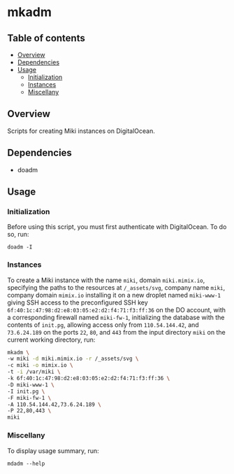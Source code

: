 mkadm
=====


<a name="toc">Table of contents</a>
-----------------------------------

- [Overview](#overview)
- [Dependencies](#dependencies)
- [Usage](#usage)
  + [Initialization](#init)
  + [Instances](#instances)
  + [Miscellany](#miscellany)


<a name="overview">Overview</a>
-------------------------------

Scripts for creating Miki instances on DigitalOcean.


<a name="dependencies">Dependencies</a>
---------------------------------------

- doadm


<a name="usage">Usage</a>
-------------------------

### <a name="init">Initialization</a>

Before using this script, you must first authenticate with DigitalOcean. To do so, run:

    doadm -I


### <a name="instances">Instances</a>

To create a Miki instance with the name `miki`, domain `miki.mimix.io`, specifying the paths to the
resources at `/_assets/svg`, company name `miki`, company domain `mimix.io` installing it on a new
droplet named `miki-www-1` giving SSH access to the preconfigured SSH key
`6f:40:1c:47:98:d2:e8:03:05:e2:d2:f4:71:f3:ff:36` on the DO account, with a corresponding firewall
named `miki-fw-1`, initializing the database with the contents of `init.pg`, allowing access only
from `110.54.144.42`, and `73.6.24.189` on the ports `22`, `80`, and `443` from the input directory
`miki` on the current working directory, run:

```bash
mkadm \
-w miki -d miki.mimix.io -r /_assets/svg \
-c miki -o mimix.io \
-t -i /var/miki \
-k 6f:40:1c:47:98:d2:e8:03:05:e2:d2:f4:71:f3:ff:36 \
-D miki-www-1 \
-I init.pg \
-F miki-fw-1 \
-A 110.54.144.42,73.6.24.189 \
-P 22,80,443 \
miki
```

### <a name="miscellany">Miscellany</a>

To display usage summary, run:

    mdadm --help
